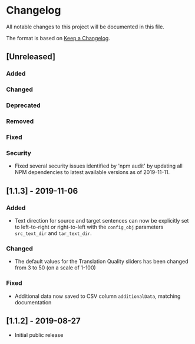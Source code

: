 # Changelog

All notable changes to this project will be documented in this file.

The format is based on [Keep a Changelog](https://keepachangelog.com/en/1.0.0/).

## [Unreleased]
### Added
### Changed
### Deprecated
### Removed
### Fixed
### Security
- Fixed several security issues identified by 'npm audit' by updating
  all NPM dependencies to latest available versions as of 2019-11-11. 

## [1.1.3] - 2019-11-06
### Added
- Text direction for source and target sentences can now be explicitly
  set to left-to-right or right-to-left with the `config_obj`
  parameters `src_text_dir` and `tar_text_dir`.

### Changed
- The default values for the Translation Quality sliders has been
  changed from 3 to 50 (on a scale of 1-100)

### Fixed
- Additional data now saved to CSV column `additionalData`, matching
  documentation

## [1.1.2] - 2019-08-27
- Initial public release
